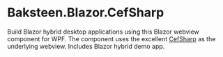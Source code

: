 # Baksteen.Blazor.CefSharp
Build Blazor hybrid desktop applications using this Blazor webview component for WPF. The component uses the excellent [CefSharp](https://github.com/cefsharp/CefSharp) as the underlying webview.
Includes Blazor hybrid demo app.
